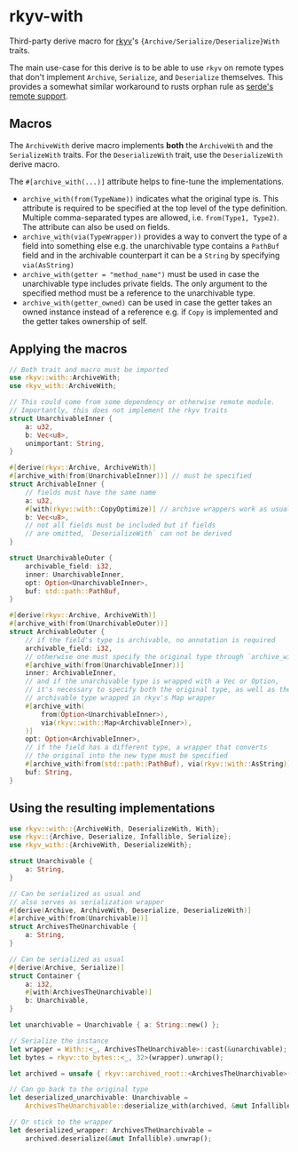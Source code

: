 # rkyv-with

Third-party derive macro for [rkyv](https://github.com/rkyv/rkyv)'s `{Archive/Serialize/Deserialize}With` traits.

The main use-case for this derive is to be able to use `rkyv` on remote types that don't implement `Archive`, `Serialize`, and `Deserialize` themselves.
This provides a somewhat similar workaround to rusts orphan rule as [serde's remote support](https://serde.rs/remote-derive.html).

## Macros

The `ArchiveWith` derive macro implements **both** the `ArchiveWith` and the `SerializeWith` traits. For the `DeserializeWith` trait, use the `DeserializeWith` derive macro.

The `#[archive_with(...)]` attribute helps to fine-tune the implementations.

- `archive_with(from(TypeName))` indicates what the original type is. This attribute is required to be specified at the top level of the type definition. Multiple comma-separated types are allowed, i.e. `from(Type1, Type2)`. The attribute can also be used on fields.
- `archive_with(via(TypeWrapper))` provides a way to convert the type of a field into something else e.g. the unarchivable type contains a `PathBuf` field and in the archivable counterpart it can be a `String` by specifying `via(AsString)`
- `archive_with(getter = "method_name")` must be used in case the unarchivable type includes private fields. The only argument to the specified method must be a reference to the unarchivable type.
- `archive_with(getter_owned)` can be used in case the getter takes an owned instance instead of a reference e.g. if `Copy` is implemented and the getter takes ownership of self.

## Applying the macros

```rust
// Both trait and macro must be imported
use rkyv::with::ArchiveWith;
use rkyv_with::ArchiveWith;

// This could come from some dependency or otherwise remote module.
// Importantly, this does not implement the rkyv traits
struct UnarchivableInner {
    a: u32,
    b: Vec<u8>,
    unimportant: String,
}

#[derive(rkyv::Archive, ArchiveWith)]
#[archive_with(from(UnarchivableInner))] // must be specified
struct ArchivableInner {
    // fields must have the same name
    a: u32,
    #[with(rkyv::with::CopyOptimize)] // archive wrappers work as usual
    b: Vec<u8>,
    // not all fields must be included but if fields
    // are omitted, `DeserializeWith` can not be derived
}

struct UnarchivableOuter {
    archivable_field: i32,
    inner: UnarchivableInner,
    opt: Option<UnarchivableInner>,
    buf: std::path::PathBuf,
}

#[derive(rkyv::Archive, ArchiveWith)]
#[archive_with(from(UnarchivableOuter))]
struct ArchivableOuter {
    // if the field's type is archivable, no annotation is required
    archivable_field: i32,
    // otherwise one must specify the original type through `archive_with(from(...))`
    #[archive_with(from(UnarchivableInner))]
    inner: ArchivableInner,
    // and if the unarchivable type is wrapped with a Vec or Option,
    // it's necessary to specify both the original type, as well as the
    // archivable type wrapped in rkyv's Map wrapper
    #[archive_with(
        from(Option<UnarchivableInner>),
        via(rkyv::with::Map<ArchivableInner>),
    )]
    opt: Option<ArchivableInner>,
    // if the field has a different type, a wrapper that converts
    // the original into the new type must be specified
    #[archive_with(from(std::path::PathBuf), via(rkyv::with::AsString))]
    buf: String,
}
```

## Using the resulting implementations

```rust
use rkyv::with::{ArchiveWith, DeserializeWith, With};
use rkyv::{Archive, Deserialize, Infallible, Serialize};
use rkyv_with::{ArchiveWith, DeserializeWith};

struct Unarchivable {
    a: String,
}

// Can be serialized as usual and
// also serves as serialization wrapper
#[derive(Archive, ArchiveWith, Deserialize, DeserializeWith)]
#[archive_with(from(Unarchivable))]
struct ArchivesTheUnarchivable {
    a: String,
}

// Can be serialized as usual
#[derive(Archive, Serialize)]
struct Container {
    a: i32,
    #[with(ArchivesTheUnarchivable)]
    b: Unarchivable,
}

let unarchivable = Unarchivable { a: String::new() };

// Serialize the instance
let wrapper = With::<_, ArchivesTheUnarchivable>::cast(&unarchivable);
let bytes = rkyv::to_bytes::<_, 32>(wrapper).unwrap();

let archived = unsafe { rkyv::archived_root::<ArchivesTheUnarchivable>(&bytes) };

// Can go back to the original type
let deserialized_unarchivable: Unarchivable =
    ArchivesTheUnarchivable::deserialize_with(archived, &mut Infallible).unwrap();

// Or stick to the wrapper
let deserialized_wrapper: ArchivesTheUnarchivable =
    archived.deserialize(&mut Infallible).unwrap();
```